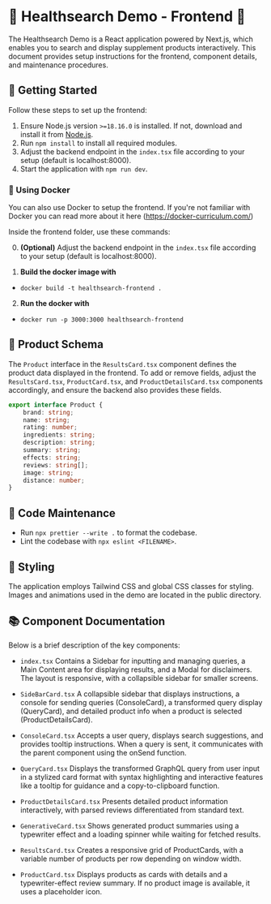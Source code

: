# 🎨 Healthsearch Demo - Frontend 🎨

The Healthsearch Demo is a React application powered by Next.js, which enables you to search and display supplement products interactively. This document provides setup instructions for the frontend, component details, and maintenance procedures.

## 🚀 Getting Started

Follow these steps to set up the frontend:

1. Ensure Node.js version `>=18.16.0` is installed. If not, download and install it from [Node.js](https://nodejs.org/).
2. Run `npm install` to install all required modules.
3. Adjust the backend endpoint in the `index.tsx` file according to your setup (default is localhost:8000).
4. Start the application with `npm run dev`.

### 🐳 Using Docker

You can also use Docker to setup the frontend. If you're not familiar with Docker you can read more about it here (https://docker-curriculum.com/)

Inside the frontend folder, use these commands:

0. **(Optional)** Adjust the backend endpoint in the `index.tsx` file according to your setup (default is localhost:8000).

1. **Build the docker image with**

-   `docker build -t healthsearch-frontend .`

2. **Run the docker with**

-   `docker run -p 3000:3000 healthsearch-frontend`

## 🔗 Product Schema

The `Product` interface in the `ResultsCard.tsx` component defines the product data displayed in the frontend. To add or remove fields, adjust the `ResultsCard.tsx`, `ProductCard.tsx`, and `ProductDetailsCard.tsx` components accordingly, and ensure the backend also provides these fields.

```ts
export interface Product {
    brand: string;
    name: string;
    rating: number;
    ingredients: string;
    description: string;
    summary: string;
    effects: string;
    reviews: string[];
    image: string;
    distance: number;
}
```

## 🔗 Code Maintenance

-   Run `npx prettier --write .` to format the codebase.
-   Lint the codebase with `npx eslint <FILENAME>`.

## 🎨 Styling

The application employs Tailwind CSS and global CSS classes for styling. Images and animations used in the demo are located in the public directory.

## 📚 Component Documentation

Below is a brief description of the key components:

-   `index.tsx`
    Contains a Sidebar for inputting and managing queries, a Main Content area for displaying results, and a Modal for disclaimers. The layout is responsive, with a collapsible sidebar for smaller screens.

-   `SideBarCard.tsx`
    A collapsible sidebar that displays instructions, a console for sending queries (ConsoleCard), a transformed query display (QueryCard), and detailed product info when a product is selected (ProductDetailsCard).

-   `ConsoleCard.tsx`
    Accepts a user query, displays search suggestions, and provides tooltip instructions. When a query is sent, it communicates with the parent component using the onSend function.

-   `QueryCard.tsx`
    Displays the transformed GraphQL query from user input in a stylized card format with syntax highlighting and interactive features like a tooltip for guidance and a copy-to-clipboard function.

-   `ProductDetailsCard.tsx`
    Presents detailed product information interactively, with parsed reviews differentiated from standard text.

-   `GenerativeCard.tsx`
    Shows generated product summaries using a typewriter effect and a loading spinner while waiting for fetched results.

-   `ResultsCard.tsx`
    Creates a responsive grid of ProductCards, with a variable number of products per row depending on window width.

-   `ProductCard.tsx`
    Displays products as cards with details and a typewriter-effect review summary. If no product image is available, it uses a placeholder icon.
